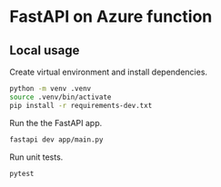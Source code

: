 # FastAPI on Azure function

## Local usage
Create virtual environment and install dependencies.
```sh
python -m venv .venv
source .venv/bin/activate
pip install -r requirements-dev.txt
```

Run the the FastAPI app.
```sh
fastapi dev app/main.py
```

Run unit tests.
```sh
pytest
```
